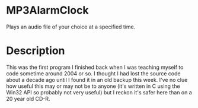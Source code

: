 # MP3AlarmClock
Plays an audio file of your choice at a specified time.

# Description
This was the first program I finished back when I was teaching myself to code sometime around 2004 or so.  I thought I had lost the source code about a decade ago until I found it in an old backup this week.  I've no clue how useful this may or may not be to anyone (it's written in C using the Win32 API so probably not very useful) but I reckon it's safer here than on a 20 year old CD-R.


